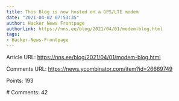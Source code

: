 ```yaml
---
title: This Blog is now hosted on a GPS/LTE modem
date: "2021-04-02 07:53:35"
author: Hacker News Frontpage
authorlink: https://nns.ee/blog/2021/04/01/modem-blog.html
tags:
- Hacker-News-Frontpage
---
```


<p>Article URL: <a href="https://nns.ee/blog/2021/04/01/modem-blog.html">https://nns.ee/blog/2021/04/01/modem-blog.html</a></p>
<p>Comments URL: <a href="https://news.ycombinator.com/item?id=26669749">https://news.ycombinator.com/item?id=26669749</a></p>
<p>Points: 193</p>
<p># Comments: 42</p>
